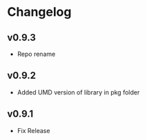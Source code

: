 # Changelog

## v0.9.3

* Repo rename

## v0.9.2

* Added UMD version of library in pkg folder

## v0.9.1

* Fix Release

